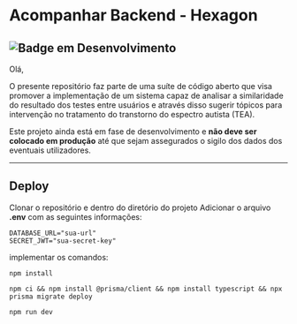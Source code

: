 # **Acompanhar Backend - Hexagon**
![Badge em Desenvolvimento](http://img.shields.io/static/v1?label=STATUS&message=Em%20Desenvolvimento&color=green&style=for-the-badge)
---

Olá,

O presente repositório faz parte de uma suíte de código aberto que visa promover a implementação de um sistema capaz de analisar a similaridade do resultado dos testes entre usuários e através disso sugerir tópicos para intervenção no tratamento do transtorno do espectro autista (TEA). 

Este projeto ainda está em fase de desenvolvimento e **não deve ser colocado em produção** até que sejam assegurados o sigilo dos dados dos eventuais utilizadores. 

---

## Deploy
Clonar o repositório e dentro do diretório do projeto
Adicionar o arquivo **.env** com as seguintes informações:
```
DATABASE_URL="sua-url"
SECRET_JWT="sua-secret-key"
```
implementar os comandos:
```
npm install
```
```
npm ci && npm install @prisma/client && npm install typescript && npx prisma migrate deploy
```
```
npm run dev
```
